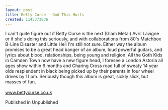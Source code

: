 ```yaml
---
layout: post
title: Betty Curse - God This Hurts
created: 1145373036
---
```

I can't quite figure out if Betty Curse is the next (Glam Metal) Avril Lavigne or if she's doing this seriously, and with collaborations from 80's Matchbox B-Line Disaster and Little Hell I'm still not sure. Either way the album promises to be a great head banger of an album, loud powerful guitars, and lyrics about blood, relationships, being young and religion. All the Goth Kids in Camden Town now have a new figure head, I foresee a London Astoria all ages show within 6 months and Charing Cross road full of sweaty 14 year olds resplendent in black being picked up by their parents in four wheel drives by 11 pm. Seriously though this album is great, sickly slick, but masses of fun.<br><br><a href='http://www.bettycurse.co.uk' target='_blank'>www.bettycurse.co.uk</a>


Published in Unpublished
